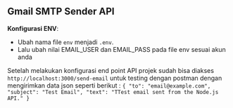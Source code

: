## Gmail SMTP Sender API

**Konfigurasi ENV**:
   - Ubah nama file  `env` menjadi `.env`.
   - Lalu ubah nilai EMAIL_USER dan EMAIL_PASS pada file env sesuai akun anda

Setelah melakukan konfigurasi end point API projek sudah bisa diakses `http://localhost:3000/send-email` untuk testing dengan postman dengan mengirimkan data json seperti berikut :
`{ "to": "email@example.com", "subject": "Test Email", "text": "TTest email sent from the Node.js API." }`